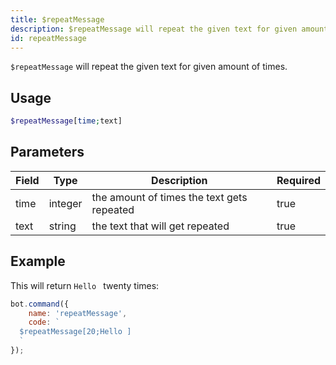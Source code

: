 ```yaml
---
title: $repeatMessage
description: $repeatMessage will repeat the given text for given amount of times.
id: repeatMessage
---
```


`$repeatMessage` will repeat the given text for given amount of times.

## Usage

```php
$repeatMessage[time;text]
```

## Parameters

| Field | Type    | Description                                | Required |
|-------|---------|--------------------------------------------|----------|
| time  | integer | the amount of times the text gets repeated | true     |
| text  | string  | the text that will get repeated            | true     |

## Example

This will return `Hello ` twenty times:

```javascript
bot.command({
    name: 'repeatMessage',
    code: `
  $repeatMessage[20;Hello ]
  `
});
```
